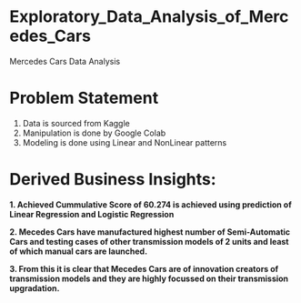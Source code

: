 # Exploratory_Data_Analysis_of_Mercedes_Cars

Mercedes Cars Data Analysis

# **Problem Statement**

1. Data is sourced from Kaggle
2. Manipulation is done by Google Colab
3. Modeling is done using Linear and NonLinear patterns

# **Derived Business Insights:**

**1. Achieved Cummulative Score of 60.274 is achieved using prediction of Linear Regression and Logistic Regression**

**2. Mecedes Cars have manufactured highest number of Semi-Automatic Cars and testing cases of other transmission models of 2 units and least of which manual cars are launched.**

**3. From this it is clear that Mecedes Cars are of innovation creators of transmission models and they are highly focussed on their transmission upgradation.**

